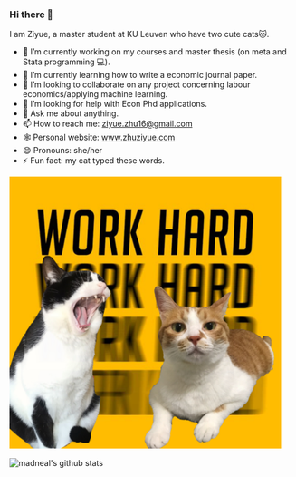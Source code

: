 ### Hi there 👋

I am Ziyue, a master student at KU Leuven who have two cute cats🐱.      

- 🔭 I’m currently working on my courses and master thesis (on meta and Stata programming 💻).
- 🌱 I’m currently learning how to write a economic journal paper.
- 👯 I’m looking to collaborate on any project concerning labour economics/applying machine learning.
- 🤔 I’m looking for help with Econ Phd applications.
- 💬 Ask me about anything.
- 📫 How to reach me: ziyue.zhu16@gmail.com
- 🕸️ Personal website: www.zhuziyue.com
- 😄 Pronouns: she/her
- ⚡ Fun fact: my cat typed these words.

<img src="https://raw.githubusercontent.com/ziyue16/ziyue16/main/WechatIMG56019.jpeg" height="480" width="480">

![madneal's github stats](https://github-readme-stats.vercel.app/api?username=madneal&show_icons=true&theme=radical) 

<!--
**ziyue16/ziyue16** is a ✨ _special_ ✨ repository because its `README.md` (this file) appears on your GitHub profile.

Here are some ideas to get you started:

- 🔭 I’m currently working on ...
- 🌱 I’m currently learning ...
- 👯 I’m looking to collaborate on ...
- 🤔 I’m looking for help with ...
- 💬 Ask me about ...
- 📫 How to reach me: ...
- 😄 Pronouns: ...
- ⚡ Fun fact: ...
-->
